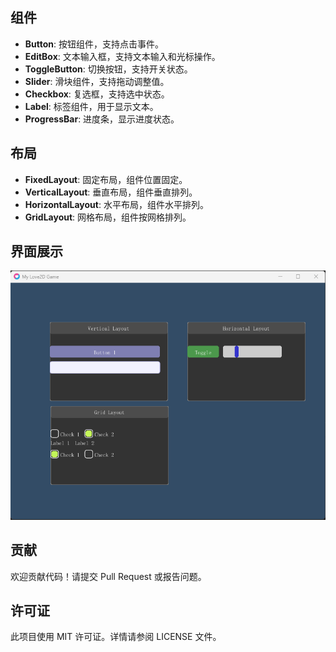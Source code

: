 
## 组件

- **Button**: 按钮组件，支持点击事件。
- **EditBox**: 文本输入框，支持文本输入和光标操作。
- **ToggleButton**: 切换按钮，支持开关状态。
- **Slider**: 滑块组件，支持拖动调整值。
- **Checkbox**: 复选框，支持选中状态。
- **Label**: 标签组件，用于显示文本。
- **ProgressBar**: 进度条，显示进度状态。

## 布局

- **FixedLayout**: 固定布局，组件位置固定。
- **VerticalLayout**: 垂直布局，组件垂直排列。
- **HorizontalLayout**: 水平布局，组件水平排列。
- **GridLayout**: 网格布局，组件按网格排列。


## 界面展示
![](./doc/imgs//截图1.png)



## 贡献

欢迎贡献代码！请提交 Pull Request 或报告问题。

## 许可证

此项目使用 MIT 许可证。详情请参阅 LICENSE 文件。